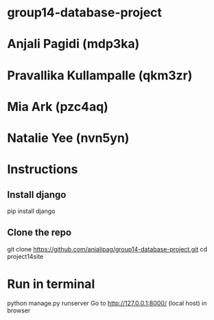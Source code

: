 # group14-database-project

# Anjali Pagidi (mdp3ka)
# Pravallika Kullampalle (qkm3zr)
# Mia Ark (pzc4aq)
# Natalie Yee (nvn5yn)


# Instructions

## Install django
pip install django

## Clone the repo
git clone https://github.com/anjalipag/group14-database-project.git
cd project14site

# Run in terminal 
python manage.py runserver
Go to http://127.0.0.1:8000/ (local host) in browser

